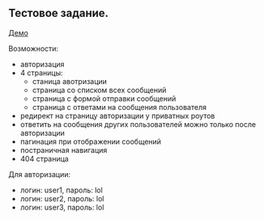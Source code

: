 ## Тестовое задание.

[Демо](https://grafdefer.github.io/inln-entrance-test/#/)

Возможности:

- авторизация
- 4 страницы:
  - станица авотризации
  - страница со списком всех сообщений
  - страница с формой отправки сообщений
  - страница с ответами на сообщения пользователя
- редирект на страницу авторизации у приватных роутов
- ответить на сообщения других пользователей можно только после авторизации
- пагинация при отображении сообщений
- постраничная навигация
- 404 страница

Для авторизации:
- логин: user1, пароль: lol
- логин: user2, пароль: lol
- логин: user3, пароль: lol
